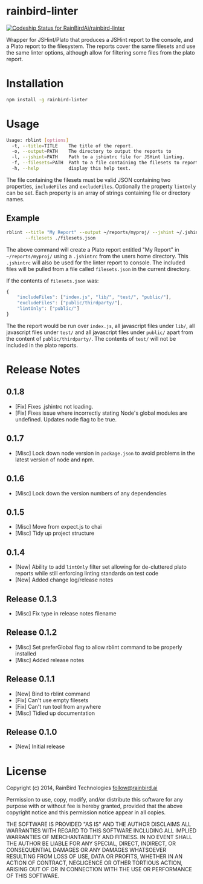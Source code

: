 # rainbird-linter

[ ![Codeship Status for RainBirdAi/rainbird-linter](https://www.codeship.io/projects/a5b34b90-35a4-0132-be58-5a23f417d8f3/status)](https://www.codeship.io/projects/41124)

Wrapper for JSHint/Plato that produces a JSHint report to the console, and a
Plato report to the filesystem. The reports cover the same filesets and use the
same linter options, although allow for filtering some files from the plato
report.


# Installation

```bash
npm install -g rainbird-linter
```

# Usage

```bash
Usage: rblint [options]
  -t, --title=TITLE    The title of the report.
  -o, --output=PATH    The directory to output the reports to
  -l, --jshint=PATH    Path to a jshintrc file for JSHint linting.
  -f, --filesets=PATH  Path to a file containing the filesets to report on.
  -h, --help           display this help text.
```

The file containing the filesets must be valid JSON containing two properties,
`includeFiles` and `excludeFiles`. Optionally the property `lintOnly` can be
set. Each property is an array of strings containing file or directory names.

## Example

```bash
rblint --title "My Report" --output ~/reports/myproj/ --jshint ~/.jshintrc \
       --filesets ./filesets.json
```

The above command will create a Plato report entitled "My Report" in
`~/reports/myproj/` using a `.jshintrc` from the users home directory. This 
`.jshintrc` will also be used for the linter report to console. The included
files will be pulled from a file called `filesets.json` in the current
directory.

If the contents of `filesets.json` was:

```javascript
{
    "includeFiles": ["index.js", "lib/", "test/", "public/"],
    "excludeFiles": ["public/thirdparty/"],
    "lintOnly": ["public/"]
}
```

The the report would be run over `index.js`, all javascript files under `lib/`,
all javascript files under `test/` and all javascript files under `public/`
apart from the content of `public/thirdparty/`. The contents of `test/` will not
be included in the plato reports.

# Release Notes

## 0.1.8
  * [Fix] Fixes .jshintrc not loading.
  * [Fix] Fixes issue where incorrectly stating Node's global modules are
          undefined. Updates node flag to be true.

## 0.1.7

  * [Misc] Lock down node version in `package.json` to avoid problems in the 
           latest version of node and npm.

## 0.1.6
  * [Misc] Lock down the version numbers of any dependencies

## 0.1.5

  * [Misc] Move from expect.js to chai
  * [Misc] Tidy up project structure

## 0.1.4

  *  [New] Ability to add `lintOnly` filter set allowing for de-cluttered plato
           reports while still enforcing linting standards on test code
  *  [New] Added change log/release notes

## Release 0.1.3

  * [Misc] Fix type in release notes filename

## Release 0.1.2

  * [Misc] Set preferGlobal flag to allow rblint command to be properly installed
  * [Misc] Added release notes

## Release 0.1.1

  *  [New] Bind to rblint command
  *  [Fix] Can't use empty filesets
  *  [Fix] Can't run tool from anywhere
  * [Misc] Tidied up documentation

## Release 0.1.0

  * [New] Initial release

# License

Copyright (c) 2014, RainBird Technologies <follow@rainbird.ai>

Permission to use, copy, modify, and/or distribute this software for any
purpose with or without fee is hereby granted, provided that the above
copyright notice and this permission notice appear in all copies.

THE SOFTWARE IS PROVIDED "AS IS" AND THE AUTHOR DISCLAIMS ALL WARRANTIES
WITH REGARD TO THIS SOFTWARE INCLUDING ALL IMPLIED WARRANTIES OF
MERCHANTABILITY AND FITNESS. IN NO EVENT SHALL THE AUTHOR BE LIABLE FOR
ANY SPECIAL, DIRECT, INDIRECT, OR CONSEQUENTIAL DAMAGES OR ANY DAMAGES
WHATSOEVER RESULTING FROM LOSS OF USE, DATA OR PROFITS, WHETHER IN AN
ACTION OF CONTRACT, NEGLIGENCE OR OTHER TORTIOUS ACTION, ARISING OUT OF
OR IN CONNECTION WITH THE USE OR PERFORMANCE OF THIS SOFTWARE.
